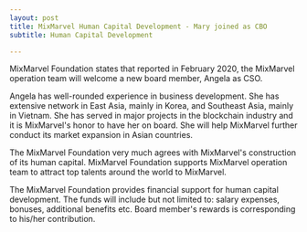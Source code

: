 ```yaml
---
layout: post
title: MixMarvel Human Capital Development - Mary joined as CBO
subtitle: Human Capital Development 

---
```


MixMarvel Foundation states that reported in February 2020, the MixMarvel operation team will welcome a new board member, Angela as CSO.

Angela has well-rounded experience in business development. She has extensive network in East Asia, mainly in Korea, and Southeast Asia, mainly in Vietnam. She has served in major projects in the blockchain industry and it is MixMarvel's honor to have her on board. She will help MixMarvel further conduct its market expansion in Asian countries. 

The MixMarvel Foundation very much agrees with MixMarvel's construction of its human capital. MixMarvel Foundation supports MixMarvel operation team to attract top talents around the world to MixMarvel.

The MixMarvel Foundation provides financial support for human capital development. The funds will include but not limited to: salary expenses, bonuses, additional benefits etc. Board member's rewards is corresponding to his/her contribution.  
